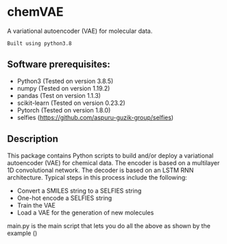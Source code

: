# chemVAE
A variational autoencoder (VAE) for molecular data. 

    Built using python3.8

## Software prerequisites:
- Python3 (Tested on version 3.8.5)
- numpy (Tested on version 1.19.2)
- pandas (Test on version 1.1.3)
- scikit-learn (Tested on version 0.23.2)
- Pytorch (Tested on version 1.8.0)
- selfies (https://github.com/aspuru-guzik-group/selfies)


## Description
This package contains Python scripts to build and/or deploy a variational autoencoder (VAE) for chemical data. The encoder is based on a multilayer 1D convolutional network. The decoder is based on an LSTM RNN architecture. Typical steps in this process include the following:
- Convert a SMILES string to a SELFIES string
- One-hot encode a SELFIES string
- Train the VAE
- Load a VAE for the generation of new molecules

main.py is the main script that lets you do all the above as shown by the example ()